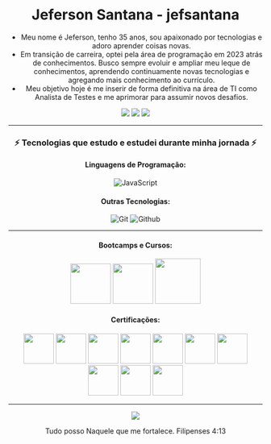<div align="center">

# Jeferson Santana - jefsantana

- Meu nome é Jeferson, tenho 35 anos, sou apaixonado por tecnologias e adoro aprender coisas novas.
- Em transição de carreira, optei pela área de programação em 2023 atrás de conhecimentos. Busco sempre evoluir e ampliar meu leque de conhecimentos, aprendendo continuamente novas tecnologias e agregando mais conhecimento ao currículo.
- Meu objetivo hoje é me inserir de forma definitiva na área de TI como Analista de Testes e me aprimorar para assumir novos desafios.

<div align="center"> 
  <a href="https://www.instagram.com/jefsantanaofc/" target="_blank"><img src="https://img.shields.io/badge/-Instagram-%23E4405F?style=for-the-badge&logo=instagram&logoColor=white" target="_blank"></a>
  <a href = "jefersonsm.js@gmail.com"><img src="https://img.shields.io/badge/-Gmail-%23333?style=for-the-badge&logo=gmail&logoColor=white" target="_blank"></a>
 <a href="https://www.linkedin.com/in/jeferson-santana-machado/" target="_blank">
  <img src="https://img.shields.io/badge/LinkedIn-0077B5?style=for-the-badge&logo=linkedin&logoColor=white" />
</a>
 
__________________________________________________________________________________________________________________
### ⚡ Tecnologias que estudo e estudei durante minha jornada ⚡

#### Linguagens de Programação:
![JavaScript](https://img.shields.io/badge/JavaScript-F7DF1E?style=for-the-badge&logo=javascript&logoColor=black) 

#### Outras Tecnologias:
![Git](https://img.shields.io/badge/git%20-%23F05033.svg?&style=for-the-badge&logo=git&logoColor=white) 
![Github](https://img.shields.io/badge/github%20-%23121011.svg?&style=for-the-badge&logo=github&logoColor=white) 


__________________________________________________________________________________________________________________
#### Bootcamps e Cursos:
[<img src="https://hermes.dio.me/tracks/977d1b41-5888-44d7-8e4c-57d2348748dc.png" height="80"></a>](https://web.dio.me/track/formacao-logica-de-programacao )
[<img src="https://hermes.dio.me/tracks/972297dc-4357-4af4-abea-89a38853a949.png" height="80"></a>](https://web.dio.me/track/b9eb6374-fbd0-4a21-8747-9f25e8371f03 ) 
[<img src="https://hermes.dio.me/tracks/46ac522b-ff3e-4f73-b473-cfe634c26dac.png" height="90"></a>](https://web.dio.me/track/formacao-quality-assurance-experience )



#### Certificações:
[<img src="https://hermes.dio.me/lab_projects/badges/581a907b-58d8-4ad2-b9c4-69d099267e1e.png" height="60"></a>](https://www.dio.me/certificate/CPEKS5CU)
[<img src="https://hermes.dio.me/courses/badge/db18b05a-79d0-4359-9e4b-2c579edcf7de.png" height="60"/></a>](https://www.dio.me/certificate/SIVVS5KY/share)
[<img src="https://hermes.dio.me/courses/badge/406684a4-396d-4160-94b9-ead934e18564.png" height="60"/></a>](https://www.dio.me/certificate/IZDNLSJC/share)
[<img src="https://hermes.digitalinnovation.one/courses/badge/565f4603-4969-4cde-bc01-e9683d2350e8.png" height="60"/></a>](https://www.dio.me/certificate/281363E7)
[<img src="https://hermes.dio.me/courses/badge/7227f234-f72e-4bd7-9997-edc43097e3e6.png" height="60"/></a>](https://www.dio.me/certificate/A2C21B58)
[<img src="https://hermes.dio.me/courses/badge/db3b002b-5d46-46fe-8ee6-409452b11863.png" height="60"/></a>](https://www.dio.me/certificate/UZGO8AC7/share)
[<img src="https://hermes.dio.me/lab_projects/badges/e8311210-f4c6-4c84-9d82-315ed13ff027.png" height="60"/></a>](https://www.dio.me/certificate/PCNTVTO6)
[<img src="https://hermes.dio.me/courses/badge/c3c1a3d0-47ae-4f76-94b1-b9e00f89e815.png" height="60"/></a>](https://www.dio.me/certificate/HJN4G3NA/share)
[<img src="https://hermes.dio.me/courses/badge/eb53d6e7-895a-45aa-8456-4a42152489eb.png" height="60"/></a>](https://www.dio.me/certificate/3PHL8STO/share)
[<img src="https://hermes.dio.me/courses/badge/74b9dd55-c33f-4b41-96b2-991eda4a1504.png" height="60"/></a>](https://www.dio.me/certificate/H1WEWZHQ/share)

__________________________________________________________________________________________________________________

 <img src="https://capsule-render.vercel.app/api?type=waving&color=gradient&height=130&width=200%&section=footer"/>


Tudo posso Naquele que me fortalece. Filipenses 4:13
</div>

